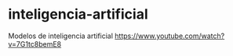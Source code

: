 # inteligencia-artificial
Modelos de inteligencia artificial
https://www.youtube.com/watch?v=7G1tc8bemE8
